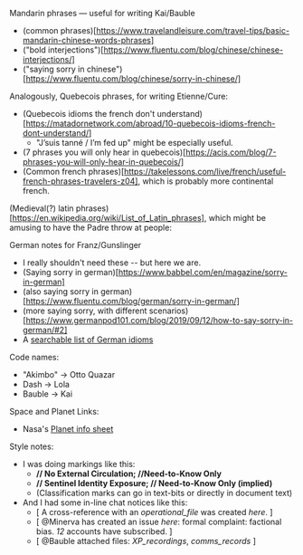 Mandarin phrases — useful for writing Kai/Bauble

- (common phrases)[https://www.travelandleisure.com/travel-tips/basic-mandarin-chinese-words-phrases]
- ("bold interjections")[https://www.fluentu.com/blog/chinese/chinese-interjections/]
- ("saying sorry in chinese")[https://www.fluentu.com/blog/chinese/sorry-in-chinese/]

Analogously, Quebecois phrases, for writing Etienne/Cure:

- (Quebecois idioms the french don't understand)[https://matadornetwork.com/abroad/10-quebecois-idioms-french-dont-understand/]
  - "J’suis tanné / I’m fed up" might be especially useful.
- (7 phrases you will only hear in quebecois)[https://acis.com/blog/7-phrases-you-will-only-hear-in-quebecois/]
- (Common french phrases)[https://takelessons.com/live/french/useful-french-phrases-travelers-z04], which is probably more continental french.

(Medieval(?) latin phrases)[https://en.wikipedia.org/wiki/List_of_Latin_phrases], which might be amusing to have the Padre throw at people:

German notes for Franz/Gunslinger

- I really shouldn't need these -- but here we are.
- (Saying sorry in german)[https://www.babbel.com/en/magazine/sorry-in-german]
- (also saying sorry in german)[https://www.fluentu.com/blog/german/sorry-in-german/]
- (more saying sorry, with different scenarios)[https://www.germanpod101.com/blog/2019/09/12/how-to-say-sorry-in-german/#2]
- A [searchable list of German idioms](https://matterhornlanguages.com/)

Code names:

- "Akimbo" → Otto Quazar
- Dash → Lola
- Bauble → Kai

Space and Planet Links:

- Nasa's [Planet info sheet](https://nssdc.gsfc.nasa.gov/planetary/factsheet/planet_table_ratio.html)

Style notes:

- I was doing markings like this: 
  - **\/\/ No External Circulation; \/\/Need-to-Know Only**
  - **\/\/ Sentinel Identity Exposure; \/\/ Need-to-Know Only (implied)**
  - (Classification marks can go in text-bits or directly in document text)
- And I had some in-line chat notices like this:
  - \[ A cross-reference with an _operational_file_ was created _here_. \]
  - \[ \@Minerva has created an issue _here_: formal complaint: factional bias. _12_ accounts have subscribed. \]
  - \[ \@Bauble attached files: _XP_recordings_, _comms_records_ \]